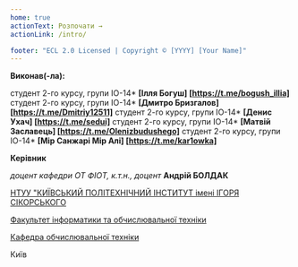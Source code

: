 ```yaml
---
home: true
actionText: Розпочати →
actionLink: /intro/

footer: "ECL 2.0 Licensed | Copyright © [YYYY] [Your Name]"
---
```



**Виконав(-ла):** 

студент 2-го курсу, групи ІО-14*<span padding-right:5em></span> **[Ілля Богуш] [https://t.me/bogush_illia]**
студент 2-го курсу, групи ІО-14*<span padding-right:5em></span> **[Дмитро Бризгалов] [https://t.me/Dmitriy12511]**
студент 2-го курсу, групи ІО-14*<span padding-right:5em></span> **[Денис Ухач] [https://t.me/sedui]**
студент 2-го курсу, групи ІО-14*<span padding-right:5em></span> **[Матвій Заславець] [https://t.me/Olenizbudushego]**
студент 2-го курсу, групи ІО-14*<span padding-right:5em></span> **[Мір Санжарі Мір Алі] [https://t.me/kar1owka]**


**Керівник**

*доцент кафедри ОТ ФІОТ, к.т.н., доцент*<span padding-right:5em></span> **Андрій БОЛДАК** 

[НТУУ "КИЇВСЬКИЙ ПОЛІТЕХНІЧНИЙ ІНСТИТУТ імені ІГОРЯ СІКОРСЬКОГО](https://kpi.ua/)

[Факультет інформатики та обчислювальної техніки](https://fiot.kpi.ua/)

[Кафедра обчислювальної техніки](https://comsys.kpi.ua/)

Київ
